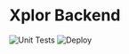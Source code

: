 # Xplor Backend

![Unit Tests](https://github.com/Wintersunner/xplor-backend/actions/workflows/test.yml/badge.svg) ![Deploy](https://github.com/Wintersunner/xplor-backend/actions/workflows/deploy.yml/badge.svg)